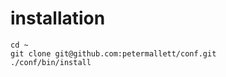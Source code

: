 # installation

    cd ~
    git clone git@github.com:petermallett/conf.git
    ./conf/bin/install    
